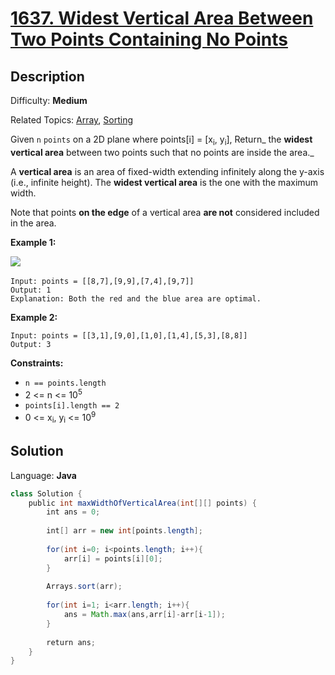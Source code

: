 # [1637\. Widest Vertical Area Between Two Points Containing No Points](https://leetcode.com/problems/widest-vertical-area-between-two-points-containing-no-points/)

## Description

Difficulty: **Medium**  

Related Topics: [Array](https://leetcode.com/tag/array/), [Sorting](https://leetcode.com/tag/sorting/)


Given `n` `points` on a 2D plane where points[i] = [x<sub>i</sub>, y<sub>i</sub>], Return_ the **widest vertical area** between two points such that no points are inside the area._

A **vertical area** is an area of fixed-width extending infinitely along the y-axis (i.e., infinite height). The **widest vertical area** is the one with the maximum width.

Note that points **on the edge** of a vertical area **are not** considered included in the area.

**Example 1:**

![](https://assets.leetcode.com/uploads/2020/09/19/points3.png)​

```
Input: points = [[8,7],[9,9],[7,4],[9,7]]
Output: 1
Explanation: Both the red and the blue area are optimal.
```

**Example 2:**

```
Input: points = [[3,1],[9,0],[1,0],[1,4],[5,3],[8,8]]
Output: 3
```

**Constraints:**

*   `n == points.length`
*   2 <= n <= 10<sup>5</sup>
*   `points[i].length == 2`
*   0 <= x<sub>i</sub>, y<sub>i</sub> <= 10<sup>9</sup>


## Solution

Language: **Java**

```java
class Solution {
    public int maxWidthOfVerticalArea(int[][] points) {
        int ans = 0;
        
        int[] arr = new int[points.length];
        
        for(int i=0; i<points.length; i++){
            arr[i] = points[i][0];
        }
        
        Arrays.sort(arr);
        
        for(int i=1; i<arr.length; i++){
            ans = Math.max(ans,arr[i]-arr[i-1]);
        }
        
        return ans;
    }
}
```